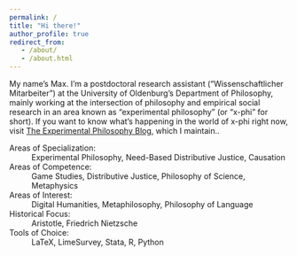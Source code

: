 ```yaml
---
permalink: /
title: "Hi there!"
author_profile: true
redirect_from:
   - /about/
   - /about.html
---
```


My name’s Max. I’m a postdoctoral research assistant (“Wissenschaftlicher Mitarbeiter”) at the University of Oldenburg’s Department of Philosophy, mainly working at the intersection of philosophy and empirical social research in an area known as “experimental philosophy” (or “x-phi” for short). If you want to know what’s happening in the world of x-phi right now, visit [The Experimental Philosophy Blog](https://xphi.net/), which I maintain..

<dl>
   <dt>Areas of Specialization:</dt>
      <dd>Experimental Philosophy, Need-Based Distributive Justice, Causation</dd>
   <dt>Areas of Competence:</dt>
      <dd>Game Studies, Distributive Justice, Philosophy of Science, Metaphysics</dd>
   <dt>Areas of Interest:</dt>
      <dd>Digital Humanities, Metaphilosophy, Philosophy of Language</dd>
   <dt>Historical Focus:</dt>
      <dd>Aristotle, Friedrich Nietzsche</dd>
   <dt>Tools of Choice:</dt>
      <dd>LaTeX, LimeSurvey, Stata, R, Python</dd>
</dl>
